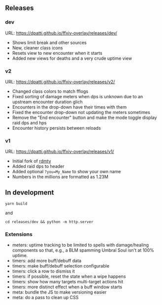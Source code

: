 ## Releases

### dev

URL: <https://dpatti.github.io/ffxiv-overlay/releases/dev/>

* Shows limit break and other sources
* New, cleaner class icons
* Resets view to new encounter when it starts
* Added new views for deaths and a very crude uptime view

### v2

URL: <https://dpatti.github.io/ffxiv-overlay/releases/v2/>

* Changed class colors to match fflogs
* Fixed sorting of damage meters when dps is unknown due to an upstream
  encounter duration glich
* Encounters in the drop-down have their times with them
* Fixed the encounter drop-down not updating the meters sometimes
* Remove the "End encounter" button and make the mode toggle display raid dps
  and hps
* Encounter history persists between reloads

### v1

URL: <https://dpatti.github.io/ffxiv-overlay/releases/v1/>

* Initial fork of [rdmty](https://github.com/billyvg/OverlayPlugin-themes)
* Added raid dps to header
* Added optional `?you=My_Name` to show your own name
* Numbers in the millions are formatted as 1.23M

## In development

```
yarn build
```

and

```
cd releases/dev && python -m http.server
```

### Extensions

- meters: uptime tracking to be limited to spells with damage/healing components
  so that, e.g., a BLM spamming Umbral Soul isn't at 100% uptime.
- timers: add more buff/debuff data
- timers: make buff/debuff selection configurable
- timers: click a row to dismiss it
- timers: if possible, reset the state when a wipe happens
- timers: show how many targets multi-target actions hit
- timers: more distinct effect when a buff window starts
- meta: bundle the JS to make versioning easier
- meta: do a pass to clean up CSS
